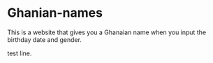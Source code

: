 # Ghanian-names

This is a website that gives you a Ghanaian name when you input the birthday date and gender.

test line.
